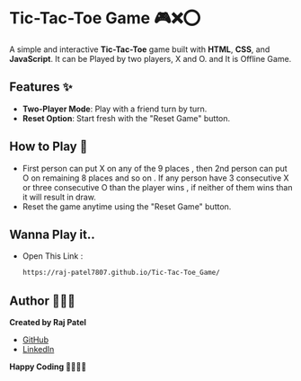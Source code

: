 # Tic-Tac-Toe Game 🎮❌⭕  

A simple and interactive **Tic-Tac-Toe** game built with **HTML**, **CSS**, and **JavaScript**. It can be Played by two players, X and O. and It is Offline Game.

## Features ✨  
- **Two-Player Mode**: Play with a friend turn by turn.   
- **Reset Option**: Start fresh with the "Reset Game" button.

## How to Play 🎯  
- First person can put X on any of the 9 places , then 2nd person can put O on remaining 8 places and so on . If any person have 3 consecutive X or three consecutive O than the player wins , if neither of them wins than it will result in draw.
- Reset the game anytime using the "Reset Game" button.

## Wanna Play it..
- Open This Link :
  ```bash
  https://raj-patel7807.github.io/Tic-Tac-Toe_Game/
  ```

## Author 🧑🏻‍💻  
  **Created by Raj Patel** 
- [GitHub](https://github.com/Raj-Patel7807)  
- [LinkedIn](https://www.linkedin.com/in/raj-patel7807/)

**Happy Coding 🧑🏻‍💻✨**
